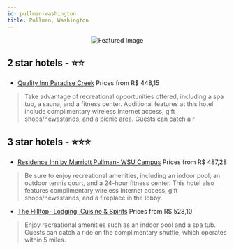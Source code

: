 ```yaml
---
id: pullman-washington
title: Pullman, Washington
---
```


<center><img src="https://i.travelapi.com/hotels/8000000/7780000/7772100/7772036/496fdecd_z.jpg" alt="Featured Image" /></center>


##  2 star hotels - ⭐️⭐️

-    [Quality Inn Paradise Creek](https://us.hurb.com/hotels/pullman/quality-inn-paradise-creek-JNP-JP091425?cmp=18055) Prices from R$ 448,15
   > Take advantage of recreational opportunities offered, including a spa tub, a sauna, and a fitness center. Additional features at this hotel include complimentary wireless Internet access, gift shops/newsstands, and a picnic area. Guests can catch a r

##  3 star hotels - ⭐️⭐️⭐️

-    [Residence Inn by Marriott Pullman- WSU Campus](https://us.hurb.com/hotels/pullman/residence-inn-by-marriott-pullman-wsu-campus-JNP-JP822085?cmp=18055) Prices from R$ 487,28
   > Be sure to enjoy recreational amenities, including an indoor pool, an outdoor tennis court, and a 24-hour fitness center. This hotel also features complimentary wireless Internet access, gift shops/newsstands, and a fireplace in the lobby.
-    [The Hilltop- Lodging, Cuisine & Spirits](https://us.hurb.com/hotels/pullman/the-hilltop-lodging-cuisine-spirits-JNP-JP403013?cmp=18055) Prices from R$ 528,10
   > Enjoy recreational amenities such as an indoor pool and a spa tub. Guests can catch a ride on the complimentary shuttle, which operates within 5 miles.
